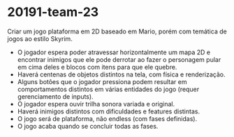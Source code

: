 # 20191-team-23
Criar um jogo plataforma em 2D baseado em Mario, porém com temática de jogos ao estilo Skyrim.

- O jogador espera poder atravessar horizontalmente um mapa 2D e encontrar inimigos que ele pode derrotar ao fazer o personagem pular em cima deles e blocos com itens para que ele quebre.
- Haverá centenas de objetos distintos na tela, com física e renderização.
- Alguns botôes que o jogador pressiona podem resultar em comportamentos distintos em várias entidades do jogo (requer gerenciamento de inputs).
- O jogador espera ouvir trilha sonora variada e original.
- Haverá inimigos distintos com dificuldades e features distintas.
- O jogo será de plataforma, não endless (com fases definidas).
- O jogo acaba quando se concluir todas as fases.
